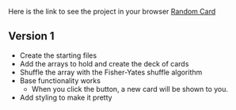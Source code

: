 Here is the link to see the project in your browser
[Random Card](https://rperry99.github.io/random-card/index.html)

## Version 1

- Create the starting files
- Add the arrays to hold and create the deck of cards
- Shuffle the array with the Fisher-Yates shuffle algorithm
- Base functionality works
  - When you click the button, a new card will be shown to you.
- Add styling to make it pretty
